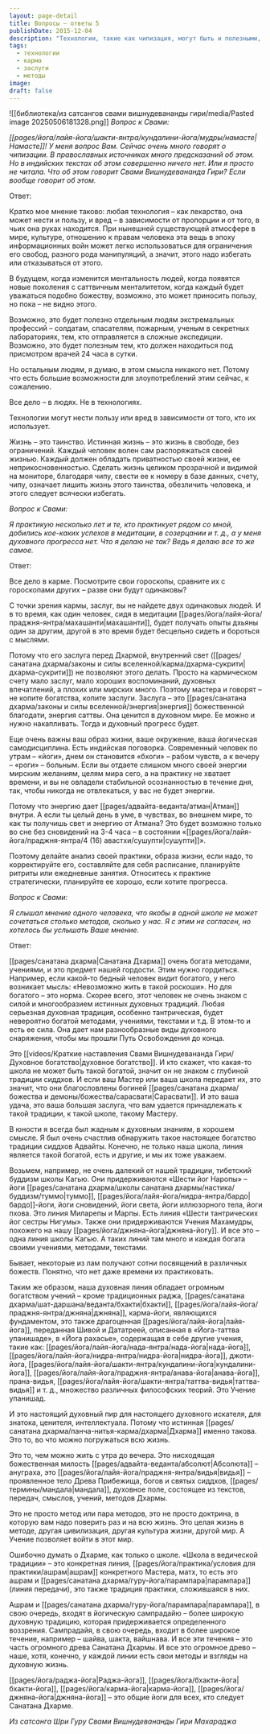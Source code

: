 ```yaml
---
layout: page-detail
title: Вопросы – ответы 5
publishDate: 2015-12-04
description: "Технологии, такие как чипизация, могут быть и полезными, и опасными - всё зависит от того, в чьих руках они находятся и как используются. В нынешних условиях они несут риск ограничения свобод и обезличивания человека, поэтому к ним следует относиться с осторожностью. Вопрос духовного прогресса объясняется кармой и накопленными заслугами: успехи в практике зависят от внутреннего света и дисциплины, а не только от внешних усилий. Многообразие методов и учений - признак силы и богатства традиции, а не её слабости; истинная Дхарма охватывает множество путей, давая искателю широкий выбор для духовного роста."
tags:
  - технологии
  - карма
  - заслуги
  - методы
image: 
draft: false
---
```

![[библиотека/из сатсангов свами вишнудевананды гири/media/Pasted image 20250506181328.png]]
_Вопрос к Свами:_

_[[pages/йога/лайя-йога/шакти-янтра/кундалини-йога/мудры/намасте|Намасте]]! У меня вопрос Вам. Сейчас очень много говорят о чипизации. В православных источниках много предсказаний об этом. Но в индийских текстах об этом совершенно ничего нет. Или я просто не читала. Что об этом говорит Свами Вишнудевананда Гири? Если вообще говорит об этом._

Ответ:

Кратко мое мнение таково: любая технология – как лекарство, она может нести и пользу, и вред – в зависимости от пропорции и от того, в чьих она руках находится. При нынешней существующей атмосфере в мире, культуре, отношению к правам человека эта вещь в эпоху информационных войн может легко использоваться для ограничения его свобод, разного рода манипуляций, а значит, этого надо избегать или отказываться от этого.

В будущем, когда изменится ментальность людей, когда появятся новые поколения с саттвичным менталитетом, когда каждый будет уважаться подобно божеству, возможно, это может приносить пользу, но пока – не видно этого. 

Возможно, это будет полезно отдельным людям экстремальных профессий – солдатам, спасателям, пожарным, ученым в секретных лабораториях, тем, кто отправляется в сложные экспедиции. Возможно, это будет полезным тем, кто должен находиться под присмотром врачей 24 часа в сутки.

Но остальным людям, я думаю, в этом смысла никакого нет. Потому что есть большие возможности для злоупотреблений этим сейчас, к сожалению. 

Все дело – в людях. Не в технологиях.

Технологии могут нести пользу или вред в зависимости от того, кто их использует.

Жизнь – это таинство. Истинная жизнь – это жизнь в свободе, без ограничений. Каждый человек волен сам распоряжаться своей жизнью. Каждый должен обладать приватностью своей жизни, ее неприкосновенностью. Сделать жизнь целиком прозрачной и видимой на мониторе, благодаря чипу, свести ее к номеру в базе данных, счету, чипу, означает лишить жизнь этого таинства, обезличить человека, и этого следует всячески избегать. 

_Вопрос к Свами:_

_Я практикую несколько лет и те, кто практикует рядом со мной, добились кое-каких успехов в медитации, в созерцании и т. д., а у меня духовного прогресса нет. Что я делаю не так? Ведь я делаю все то же самое._ 

Ответ:

Все дело в карме. Посмотрите свои гороскопы, сравните их с гороскопами других – разве они будут одинаковы? 

С точки зрения кармы, заслуг, вы не найдете двух одинаковых людей. И в то время, как один человек, сидя в медитации [[pages/йога/лайя-йога/праджня-янтра/махашанти|махашанти]], будет получать опыты дхьяны один за другим, другой в это время будет бесцельно сидеть и бороться с мыслями.

Потому что его заслуга перед Дхармой, внутренний свет ([[pages/санатана дхарма/законы и силы вселенной/карма/дхарма-сукрити|дхарма-сукрити]]) не позволяют этого делать. Просто на кармическом счету мало заслуг, мало хороших воспоминаний, духовных впечатлений, а плохих или мирских много. Поэтому мастера и говорят – не копите богатства, копите заслуги. Заслуга – это [[pages/санатана дхарма/законы и силы вселенной/энергия|энергия]] божественной благодати, энергия саттвы. Она ценится в духовном мире. Ее можно и нужно накапливать. Тогда и духовный прогресс будет. 

Еще очень важны ваш образ жизни, ваше окружение, ваша йогическая самодисциплина. Есть индийская поговорка. Современный человек по утрам – «йоги», днем он становится «бхоги» – рабом чувств, а к вечеру – «роги» – больным. Если вы отдаете слишком много своей энергии мирским желаниям, целям мира сего, а на практику не хватает времени, и вы не овладели стабильной осознанностью в течение дня, так, чтобы никогда не отвлекаться, у вас не будет энергии. 

Потому что энергию дает [[pages/адвайта-веданта/атман|Атман]] внутри. А если ты целый день в уме, в чувствах, во внешнем мире, то как ты получишь свет и энергию от Атмана? Это будет возможно только во сне без сновидений на 3-4 часа – в состоянии «[[pages/йога/лайя-йога/праджня-янтра/4 (16) авастхи/сушупти|сушупти]]». 

Поэтому делайте анализ своей практики, образа жизни, если надо, то корректируйте его, составляйте для себя расписание, планируйте ритриты или ежедневные занятия. Относитесь к практике стратегически, планируйте ее хорошо, если хотите прогресса.

_Вопрос к Свами:_

_Я слышал мнение одного человека, что якобы в одной школе не может сочетаться столько методов, сколько у нас. Я с этим не согласен, но хотелось бы услышать Ваше мнение._

Ответ:

[[pages/санатана дхарма|Санатана Дхарма]] очень богата методами, учениями, и это предмет нашей гордости. Этим нужно гордиться. Например, если какой-то бедный человек видит богатого, у него возникает мысль: «Невозможно жить в такой роскоши». Но для богатого – это норма. Скорее всего, этот человек не очень знаком с силой и многообразием истинных духовных традиций. Любая серьезная духовная традиция, особенно тантрическая, будет невероятно богатой методами, учениями, текстами и т.д. В этом-то и есть ее сила. Она дает нам разнообразные виды духовного снаряжения, чтобы мы прошли Путь Освобождения до конца.

Это [[videos/Краткие наставления Свами Вишнудевананда Гири/Духовное богатство|духовное богатство]]. И кто скажет, что какая-то школа не может быть такой богатой, значит он не знаком с глубиной традиции сиддхов. И если ваш Мастер или ваша школа передает их, это значит, что они благословлены богиней [[pages/санатана дхарма/божества и демоны/божества/сарасвати|Сарасвати]]. И это ваша удача, это ваша большая заслуга, что вам удается принадлежать к такой традиции, к такой школе, такому Мастеру.

В юности я всегда был жадным к духовным знаниям, в хорошем смысле. Я был очень счастлив обнаружить такое настоящее богатство традиции сиддхов Адвайты. Конечно, не только наша школа, линия является такой богатой, есть и другие, и мы их тоже уважаем.

Возьмем, например, не очень далекий от нашей традиции, тибетский буддизм школы Кагью. Они придерживаются «Шести йог Наропы» – йоги [[pages/санатана дхарма/школы санатана дхармы/настика/буддизм/туммо|туммо]], [[pages/йога/лайя-йога/нидра-янтра/бардо|бардо]]-йоги, йоги сновидений, йоги света, йоги иллюзорного тела, йоги пхова. Это линия Миларепы и Марпы. Есть линия «Шести тантрических йог сестры Нигумы». Также они придерживаются Учения Махамудры, похожего на нашу [[pages/йога/джняна-йога|джняна-йогу]]. И все это – одна линия школы Кагью. А таких линий там много и каждая богата своими учениями, методами, текстами. 

Бывает, некоторые из лам получают сотни посвящений в различных божеств. Понятно, что нет даже времени их практиковать.

Таким же образом, наша духовная линия обладает огромным богатством учений – кроме традиционных раджа, [[pages/санатана дхарма/шат-даршана/веданта/бхакти|бхакти]], [[pages/йога/лайя-йога/праджня-янтра/джняна|джняна]], карма-йоги, являющихся фундаментом, это также драгоценная [[pages/йога/лайя-йога|лайя-йога]], переданная Шивой и Дататреей, описанная в «Йога-таттва упанишаде», в «Йога рахасье», содержащая в себе другие учения, такие как: [[pages/йога/лайя-йога/нада-янтра/нада-йога|нада-йога]], [[pages/йога/лайя-йога/нидра-янтра/нидра-йога|нидра-йога]], джоти-йога, [[pages/йога/лайя-йога/шакти-янтра/кундалини-йога|кундалини-йога]], [[pages/йога/лайя-йога/праджня-янтра/анава-йога|анава-йога]], прана-видья, [[pages/йога/лайя-йога/шакти-янтра/таттва-видья|таттва-видья]] и т. д., множество различных философских теорий. Это Учение упанишад.

И это настоящий духовный пир для настоящего духовного искателя, для знатока, ценителя, интеллектуала. Потому что истинная [[pages/санатана дхарма/панча-нитья-карма/дхарма|Дхарма]] именно такова. Это то, во что можно погружаться всю жизнь. 

Это то, чем можно жить с утра до вечера. Это нисходящая божественная милость [[pages/адвайта-веданта/абсолют|Абсолюта]] – ануграха, это [[pages/йога/лайя-йога/праджня-янтра/видья|видья]] – проявленное тело Древа Прибежища, богов и святых сиддхов, [[pages/термины/мандала|мандала]], духовное поле, состоящее из текстов, передач, смыслов, учений, методов Дхармы.

Это не просто метод или пара методов, это не просто доктрина, в которую вам надо поверить раз и на всю жизнь. Это целая жизнь в методе, другая цивилизация, другая культура жизни, другой мир. А Учение позволяет войти в этот мир.

Ошибочно думать о Дхарме, как только о школе. «Школа в ведической традиции» – это конкретная линия, [[pages/йога/практика/условия для практики/ашрам|ашрам]] конкретного Мастера, матх, то есть это ашрам и [[pages/санатана дхарма/гуру-йога/парампара|парампара]] (линия передачи), это также традиция практики, сложившаяся в них. 

Ашрам и [[pages/санатана дхарма/гуру-йога/парампара|парампара]], в свою очередь, входят в йогическую сампрадайю – более широкую духовную традицию, которая придерживается определенного воззрения. Сампрадайя, в свою очередь, входит в более широкое течение, например – шайва, шакта, вайшнава. И все эти течения – это часть огромного древа Санатана Дхармы. И все это огромное древо – наше, хотя, конечно, у каждой линии есть свои методы и взгляды на духовную жизнь. 

[[pages/йога/раджа-йога|Раджа-йога]], [[pages/йога/бхакти-йога|бхакти-йога]], [[pages/йога/карма-йога|карма-йога]], [[pages/йога/джняна-йога|джняна-йога]] – это общие йоги для всех, кто следует Санатана Дхарме.

*Из сатсанга Шри Гуру Свами Вишнудевананды Гири Махараджа*

